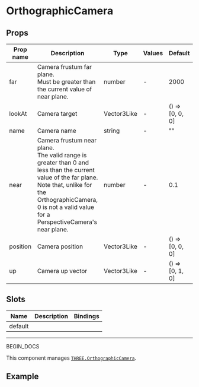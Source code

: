 # OrthographicCamera

## Props

| Prop name | Description                                                                                                                                                                                                                       | Type        | Values | Default            |
| --------- | --------------------------------------------------------------------------------------------------------------------------------------------------------------------------------------------------------------------------------- | ----------- | ------ | ------------------ |
| far       | Camera frustum far plane.<br/>Must be greater than the current value of near plane.                                                                                                                                               | number      | -      | 2000               |
| lookAt    | Camera target                                                                                                                                                                                                                     | Vector3Like | -      | () =&gt; [0, 0, 0] |
| name      | Camera name                                                                                                                                                                                                                       | string      | -      | ""                 |
| near      | Camera frustum near plane.<br/>The valid range is greater than 0 and less than the current value of the far plane.<br/>Note that, unlike for the OrthographicCamera, 0 is not a valid value for a PerspectiveCamera's near plane. | number      | -      | 0.1                |
| position  | Camera position                                                                                                                                                                                                                   | Vector3Like | -      | () =&gt; [0, 0, 0] |
| up        | Camera up vector                                                                                                                                                                                                                  | Vector3Like | -      | () =&gt; [0, 1, 0] |

## Slots

| Name    | Description | Bindings |
| ------- | ----------- | -------- |
| default |             |          |

---

BEGIN_DOCS

  <script setup>
  import OrthographicCamera from '../../examples/OrthographicCamera.vue'
  </script>

This component manages [`THREE.OrthographicCamera`](https://threejs.org/docs/#api/en/cameras/OrthographicCamera).

## Example

  <ClientOnly>
  <OrthographicCamera />
  </ClientOnly>
